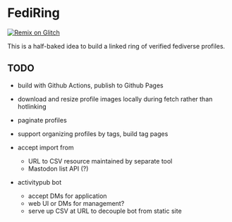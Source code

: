 # FediRing

[![Remix on Glitch](https://cdn.glitch.com/2703baf2-b643-4da7-ab91-7ee2a2d00b5b%2Fremix-button.svg)](https://glitch.com/edit/#!/import/github/lmorchard/ringofedi)

This is a half-baked idea to build a linked ring of verified fediverse profiles.

## TODO

- build with Github Actions, publish to Github Pages

- download and resize profile images locally during fetch rather than hotlinking

- paginate profiles

- support organizing profiles by tags, build tag pages

- accept import from
  - URL to CSV resource maintained by separate tool
  - Mastodon list API (?)

- activitypub bot
  - accept DMs for application
  - web UI or DMs for management?
  - serve up CSV at URL to decouple bot from static site

